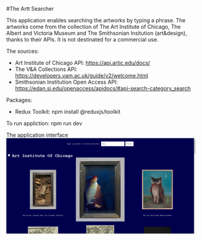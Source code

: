 #The Artt Searcher

This application enables searching the artworks by typing a phrase. The artworks come from the collection of The Art Institute of Chicago, The Albert and Victoria Museum and The Smithsonian Insitution (art&design), thanks to their APIs. It is not destinated for a commercial use.

The sources:
- Art Institute of Chicago API: https://api.artic.edu/docs/
- The V&A Collections API: https://developers.vam.ac.uk/guide/v2/welcome.html
- Smithsonian Institution Open Access API: https://edan.si.edu/openaccess/apidocs/#api-search-category_search

Packages: 
- Redux Toolkit: npm install @reduxjs/toolkit

To run appliction: npm run dev

The application interface
 ![Application interface - search results](/public/search-result.png)